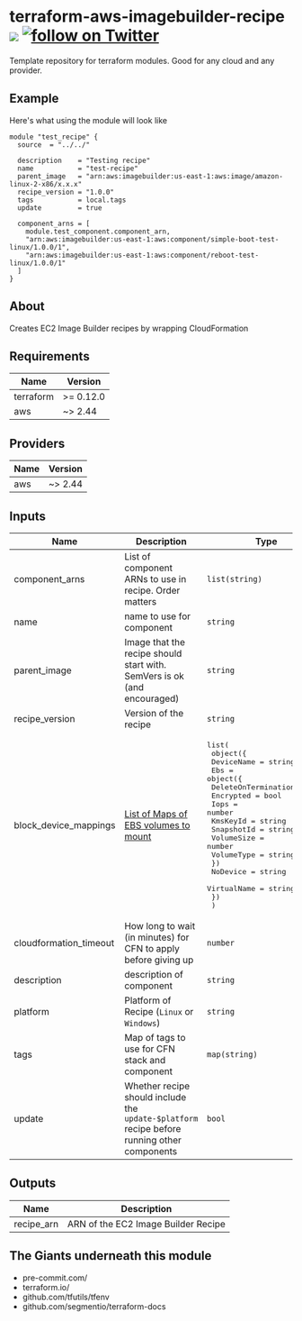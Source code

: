 # terraform-aws-imagebuilder-recipe [![](https://github.com/rhythmictech/terraform-aws-imagebuilder-recipe/workflows/pre-commit-check/badge.svg)](https://github.com/rhythmictech/terraform-aws-imagebuilder-recipe/actions) <a href="https://twitter.com/intent/follow?screen_name=RhythmicTech"><img src="https://img.shields.io/twitter/follow/RhythmicTech?style=social&logo=RhythmicTech" alt="follow on Twitter"></a>
Template repository for terraform modules. Good for any cloud and any provider.

## Example
Here's what using the module will look like
```hcl
module "test_recipe" {
  source  = "../../"

  description    = "Testing recipe"
  name           = "test-recipe"
  parent_image   = "arn:aws:imagebuilder:us-east-1:aws:image/amazon-linux-2-x86/x.x.x"
  recipe_version = "1.0.0"
  tags           = local.tags
  update         = true

  component_arns = [
    module.test_component.component_arn,
    "arn:aws:imagebuilder:us-east-1:aws:component/simple-boot-test-linux/1.0.0/1",
    "arn:aws:imagebuilder:us-east-1:aws:component/reboot-test-linux/1.0.0/1"
  ]
}
```

## About
Creates EC2 Image Builder recipes by wrapping CloudFormation

<!-- BEGINNING OF PRE-COMMIT-TERRAFORM DOCS HOOK -->
## Requirements

| Name      | Version   |
|-----------|-----------|
| terraform | >= 0.12.0 |
| aws       | ~> 2.44   |

## Providers

| Name | Version |
|------|---------|
| aws  | ~> 2.44 |

## Inputs

| Name                    | Description                                                                                                                                                                    | Type                                                                                                                                                                                                                                                                                                                                                                                                                                                               | Default   | Required |
|-------------------------|--------------------------------------------------------------------------------------------------------------------------------------------------------------------------------|--------------------------------------------------------------------------------------------------------------------------------------------------------------------------------------------------------------------------------------------------------------------------------------------------------------------------------------------------------------------------------------------------------------------------------------------------------------------|-----------|:--------:|
| component\_arns         | List of component ARNs to use in recipe. Order matters                                                                                                                         | `list(string)`                                                                                                                                                                                                                                                                                                                                                                                                                                                     | n/a       |   yes    |
| name                    | name to use for component                                                                                                                                                      | `string`                                                                                                                                                                                                                                                                                                                                                                                                                                                           | n/a       |   yes    |
| parent\_image           | Image that the recipe should start with. SemVers is ok (and encouraged)                                                                                                        | `string`                                                                                                                                                                                                                                                                                                                                                                                                                                                           | n/a       |   yes    |
| recipe\_version         | Version of the recipe                                                                                                                                                          | `string`                                                                                                                                                                                                                                                                                                                                                                                                                                                           | n/a       |   yes    |
| block\_device\_mappings | [List of Maps of EBS volumes to mount](https://docs.aws.amazon.com/AWSCloudFormation/latest/UserGuide/aws-properties-imagebuilder-imagerecipe-instanceblockdevicemapping.html) | <pre>list(<br>    object({<br>      DeviceName = string<br>      Ebs = object({<br>        DeleteOnTermination = bool<br>        Encrypted           = bool<br>        Iops                = number<br>        KmsKeyId            = string<br>        SnapshotId          = string<br>        VolumeSize          = number<br>        VolumeType          = string<br>      })<br>      NoDevice    = string<br>      VirtualName = string<br>    })<br>  )</pre> | `null`    |    no    |
| cloudformation\_timeout | How long to wait (in minutes) for CFN to apply before giving up                                                                                                                | `number`                                                                                                                                                                                                                                                                                                                                                                                                                                                           | `10`      |    no    |
| description             | description of component                                                                                                                                                       | `string`                                                                                                                                                                                                                                                                                                                                                                                                                                                           | `null`    |    no    |
| platform                | Platform of Recipe (`Linux` or `Windows`)                                                                                                                                      | `string`                                                                                                                                                                                                                                                                                                                                                                                                                                                           | `"Linux"` |    no    |
| tags                    | Map of tags to use for CFN stack and component                                                                                                                                 | `map(string)`                                                                                                                                                                                                                                                                                                                                                                                                                                                      | `{}`      |    no    |
| update                  | Whether recipe should include the `update-$platform` recipe before running other components                                                                                    | `bool`                                                                                                                                                                                                                                                                                                                                                                                                                                                             | `true`    |    no    |

## Outputs

| Name        | Description                         |
|-------------|-------------------------------------|
| recipe\_arn | ARN of the EC2 Image Builder Recipe |

<!-- END OF PRE-COMMIT-TERRAFORM DOCS HOOK -->

## The Giants underneath this module
- pre-commit.com/
- terraform.io/
- github.com/tfutils/tfenv
- github.com/segmentio/terraform-docs
